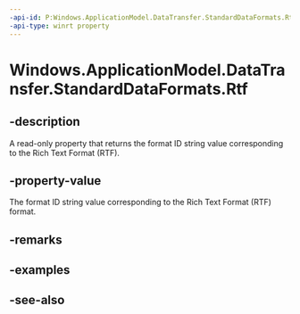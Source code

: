 ----api-id: P:Windows.ApplicationModel.DataTransfer.StandardDataFormats.Rtf
-api-type: winrt property
---<!-- Property syntaxpublic string Rtf { get; }--># Windows.ApplicationModel.DataTransfer.StandardDataFormats.Rtf## -description A read-only property that returns the format ID string value corresponding to the Rich Text Format (RTF). ## -property-valueThe format ID string value corresponding to the Rich Text Format (RTF) format.## -remarks## -examples## -see-also